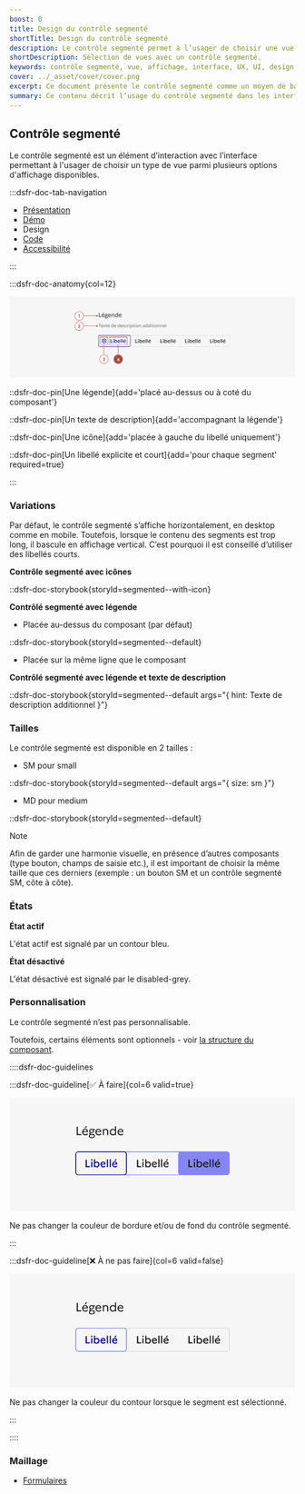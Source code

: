 ```yaml
---
boost: 0
title: Design du contrôle segmenté
shortTitle: Design du contrôle segmenté
description: Le contrôle segmenté permet à l’usager de choisir une vue parmi plusieurs options d’affichage disponibles dans une interface.
shortDescription: Sélection de vues avec un contrôle segmenté.
keywords: contrôle segmenté, vue, affichage, interface, UX, UI, design system, libellé, navigation, accessibilité
cover: ../_asset/cover/cover.png
excerpt: Ce document présente le contrôle segmenté comme un moyen de basculer entre différentes vues d’un même contenu tout en assurant clarté et cohérence dans l’interface.
summary: Ce contenu décrit l’usage du contrôle segmenté dans les interfaces pour permettre à l’usager de basculer entre plusieurs types d’affichage d’un même contenu, comme une vue en liste ou en carte. Il insiste sur les bonnes pratiques à respecter telles que la limitation du nombre de segments, la nécessité d’un libellé clair pour chaque option et l’obligation d’une valeur par défaut. Ce guide s’adresse aux concepteurs et développeurs souhaitant garantir une navigation fluide, explicite et accessible.
---
```


## Contrôle segmenté

Le contrôle segmenté est un élément d’interaction avec l’interface permettant à l'usager de choisir un type de vue parmi plusieurs options d'affichage disponibles.

:::dsfr-doc-tab-navigation

- [Présentation](../index.md)
- [Démo](../demo/index.md)
- Design
- [Code](../code/index.md)
- [Accessibilité](../accessibility/index.md)

:::

:::dsfr-doc-anatomy{col=12}

![Anatomie du contrôle segmenté](../_asset/anatomy/anatomy-1.png)

::dsfr-doc-pin[Une légende]{add='placé au-dessus ou à coté du composant'}

::dsfr-doc-pin[Un texte de description]{add='accompagnant la légende'}

::dsfr-doc-pin[Une icône]{add='placée à gauche du libellé uniquement'}

::dsfr-doc-pin[Un libellé explicite et court]{add='pour chaque segment' required=true}

:::

### Variations

Par défaut, le contrôle segmenté s’affiche horizontalement, en desktop comme en mobile. Toutefois, lorsque le contenu des segments est trop long, il bascule en affichage vertical. C’est pourquoi il est conseillé d’utiliser des libellés courts.

**Contrôle segmenté avec icônes**

::dsfr-doc-storybook{storyId=segmented--with-icon}

**Contrôlé segmenté avec légende**

- Placée au-dessus du composant (par défaut)

::dsfr-doc-storybook{storyId=segmented--default}

- Placée sur la même ligne que le composant

**Contrôlé segmenté avec légende et texte de description**

::dsfr-doc-storybook{storyId=segmented--default args="{ hint: Texte de description additionnel }"}

### Tailles

Le contrôle segmenté est disponible en 2 tailles :

- SM pour small

::dsfr-doc-storybook{storyId=segmented--default args="{ size: sm }"}

- MD pour medium

::dsfr-doc-storybook{storyId=segmented--default}

> [!NOTE]
> Afin de garder une harmonie visuelle, en présence d’autres composants (type bouton, champs de saisie etc.), il est important de choisir la même taille que ces derniers (exemple : un bouton SM et un contrôle segmenté SM, côte à côte).

### États

**État actif**

L'état actif est signalé par un contour bleu.

**État désactivé**

L'état désactivé est signalé par le disabled-grey.

### Personnalisation

Le contrôle segmenté n’est pas personnalisable.

Toutefois, certains éléments sont optionnels - voir [la structure du composant](../../../../segmented/_part/doc/index.md).

::::dsfr-doc-guidelines

:::dsfr-doc-guideline[✅ À faire]{col=6 valid=true}

![À faire](../_asset/custom/dont-1.png)

Ne pas changer la couleur de bordure et/ou de fond du contrôle segmenté.

:::

:::dsfr-doc-guideline[❌ À ne pas faire]{col=6 valid=false}

![À ne pas faire](../_asset/custom/dont-2.png)

Ne pas changer la couleur du contour lorsque le segment est sélectionné.

:::

::::

### Maillage

- [Formulaires](../../../../form/_part/doc/index.md)
